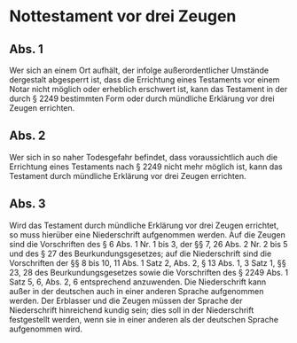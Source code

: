 # Nottestament vor drei Zeugen



## Abs. 1

 Wer sich an einem Ort aufhält, der infolge außerordentlicher Umstände dergestalt abgesperrt ist, dass die Errichtung eines Testaments vor einem Notar nicht möglich oder erheblich erschwert ist, kann das Testament in der durch § 2249 bestimmten Form oder durch mündliche Erklärung vor drei Zeugen errichten.

## Abs. 2

 Wer sich in so naher Todesgefahr befindet, dass voraussichtlich auch die Errichtung eines Testaments nach § 2249 nicht mehr möglich ist, kann das Testament durch mündliche Erklärung vor drei Zeugen errichten.

## Abs. 3

 Wird das Testament durch mündliche Erklärung vor drei Zeugen errichtet, so muss hierüber eine Niederschrift aufgenommen werden. Auf die Zeugen sind die Vorschriften des § 6 Abs. 1 Nr. 1 bis 3, der §§ 7, 26 Abs. 2 Nr. 2 bis 5 und des § 27 des Beurkundungsgesetzes; auf die Niederschrift sind die Vorschriften der §§ 8 bis 10, 11 Abs. 1 Satz 2, Abs. 2, § 13 Abs. 1, 3 Satz 1, §§ 23, 28 des Beurkundungsgesetzes sowie die Vorschriften des § 2249 Abs. 1 Satz 5, 6, Abs. 2, 6 entsprechend anzuwenden. Die Niederschrift kann außer in der deutschen auch in einer anderen Sprache aufgenommen werden. Der Erblasser und die Zeugen müssen der Sprache der Niederschrift hinreichend kundig sein; dies soll in der Niederschrift festgestellt werden, wenn sie in einer anderen als der deutschen Sprache aufgenommen wird. 

